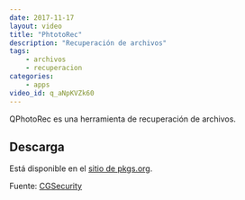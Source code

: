 ```yaml
---
date: 2017-11-17
layout: video
title: "PhtotoRec"
description: "Recuperación de archivos"
tags:
    - archivos
    - recuperacion
categories:
    - apps
video_id: q_aNpKVZk60
---
```


QPhotoRec es una herramienta de recuperación de archivos.

## Descarga

Está disponible en el [sitio de pkgs.org](https://pkgs.org/download/testdisk).


Fuente: [CGSecurity](http://www.cgsecurity.org/wiki/PhotoRec_Paso_A_Paso)
